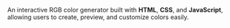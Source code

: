 An interactive RGB color generator built with **HTML**, **CSS**, and **JavaScript**, <br>allowing users to create, preview, and customize colors easily.
